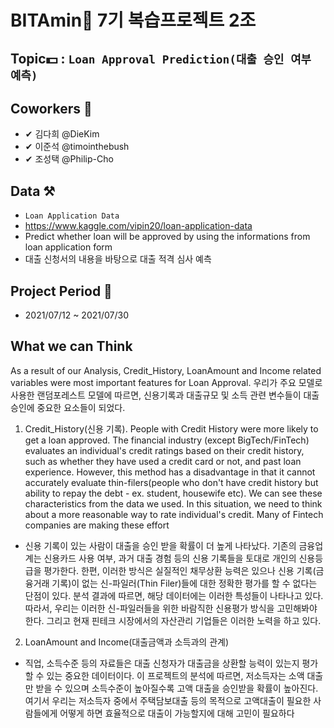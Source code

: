 # BITAmin💊 7기 복습프로젝트 2조 
## Topic💵 : `Loan Approval Prediction(대출 승인 여부 예측)`

## Coworkers 🎈
- ✔ 김다희 @DieKim
- ✔ 이준석 @timointhebush
- ✔ 조성택 @Philip-Cho

## Data ⚒
- `Loan Application Data`
- https://www.kaggle.com/vipin20/loan-application-data
- Predict whether loan will be approved by using the informations from loan application form
- 대출 신청서의 내용을 바탕으로 대출 적격 심사 예측

## Project Period 📄
- 2021/07/12 ~ 2021/07/30

## What we can Think
As a result of our Analysis, Credit_History, LoanAmount and Income related variables were most important features for Loan Approval. 
우리가 주요 모델로 사용한 랜덤포레스트 모델에 따르면, 신용기록과 대출규모 및 소득 관련 변수들이 대출승인에 중요한 요소들이 되었다. 
 
1. Credit_History(신용 기록). 
 People with Credit History were more likely to get a loan approved. The financial industry (except BigTech/FinTech) evaluates an individual's credit ratings based on their credit history, such as whether they have used a credit card or not, and past loan experience. However, this method has a disadvantage in that it cannot accurately evaluate thin-filers(people who don't have credit history but ability to repay the debt - ex. student, housewife etc). We can see these characteristics from the data we used. In this situation, we need to think about a more reasonable way to rate individual's credit. Many of Fintech companies are making these effort


- 신용 기록이 있는 사람이 대출을 승인 받을 확률이 더 높게 나타났다. 기존의 금융업계는 신용카드 사용 여부, 과거 대출 경험 등의 신용 기록들을 토대로 개인의 신용등급을 평가한다. 한편, 이러한 방식은 실질적인 채무상환 능력은 있으나 신용 기록(금융거래 기록)이 없는 신-파일러(Thin Filer)들에 대한 정확한 평가를 할 수 없다는 단점이 있다. 분석 결과에 따르면, 해당 데이터에는 이러한 특성들이 나타나고 있다. 따라서, 우리는 이러한 신-파일러들을 위한 바람직한 신용평가 방식을 고민해봐야 한다. 그리고 현재 핀테크 시장에서의 자산관리 기업들은 이러한 노력을 하고 있다.  


2. LoanAmount and Income(대출금액과 소득과의 관계)
- 직업, 소득수준 등의 자료들은 대출 신청자가 대출금을 상환할 능력이 있는지 평가할 수 있는 중요한 데이터이다. 이 프로젝트의 분석에 따르면, 저소득자는 소액 대출만 받을 수 있으며 소득수준이 높아질수록 고액 대출을 승인받을 확률이 높아진다. 여기서 우리는 저소득자 중에서 주택담보대출 등의 목적으로 고액대출이 필요한 사람들에게 어떻게 하면 효율적으로 대출이 가능할지에 대해 고민이 필요하다
